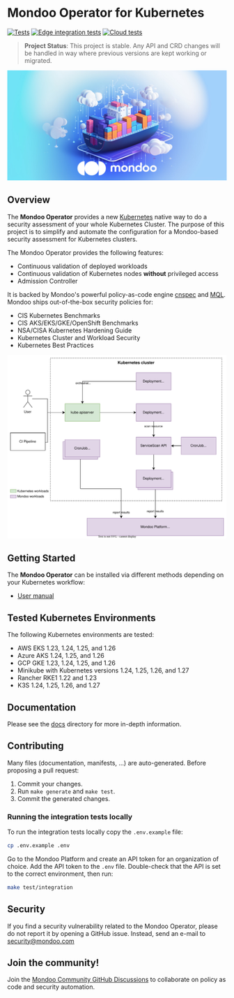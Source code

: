 # Mondoo Operator for Kubernetes

[![Tests](https://github.com/mondoohq/mondoo-operator/actions/workflows/tests.yaml/badge.svg)](https://github.com/mondoohq/mondoo-operator/actions/workflows/tests.yaml)
[![Edge integration tests](https://github.com/mondoohq/mondoo-operator/actions/workflows/edge-integration-tests.yaml/badge.svg)](https://github.com/mondoohq/mondoo-operator/actions/workflows/edge-integration-tests.yaml)
[![Cloud tests](https://github.com/mondoohq/mondoo-operator/actions/workflows/cloud-tests.yaml/badge.svg)](https://github.com/mondoohq/mondoo-operator/actions/workflows/cloud-tests.yaml)

> **Project Status**: This project is stable. Any API and CRD changes will be handled in way where previous versions are kept working or migrated.

![mondoo operator illustration](.github/social/preview.jpg)

## Overview

The **Mondoo Operator** provides a new [Kubernetes](https://kubernetes.io/) native way to do a security assessment of your whole Kubernetes Cluster. The purpose of this project is to simplify and automate the configuration for a Mondoo-based security assessment for Kubernetes clusters.

The Mondoo Operator provides the following features:

- Continuous validation of deployed workloads
- Continuous validation of Kubernetes nodes **without** privileged access
- Admission Controller

It is backed by Mondoo's powerful policy-as-code engine [cnspec](https://mondoo.com/docs/cnspec/cnspec-about/) and [MQL](https://mondoo.com/docs/mql/resources/). Mondoo ships out-of-the-box security policies for:

- CIS Kubernetes Benchmarks
- CIS AKS/EKS/GKE/OpenShift Benchmarks
- NSA/CISA Kubernetes Hardening Guide
- Kubernetes Cluster and Workload Security
- Kubernetes Best Practices

![Architecture](docs/img/architecture.svg)

## Getting Started

The **Mondoo Operator** can be installed via different methods depending on your Kubernetes workflow:

- [User manual](docs/user-manual.md)

## Tested Kubernetes Environments

The following Kubernetes environments are tested:

- AWS EKS 1.23, 1.24, 1.25, and 1.26
- Azure AKS 1.24, 1.25, and 1.26
- GCP GKE 1.23, 1.24, 1.25, and 1.26
- Minikube with Kubernetes versions 1.24, 1.25, 1.26, and 1.27
- Rancher RKE1 1.22 and 1.23
- K3S 1.24, 1.25, 1.26, and 1.27

## Documentation

Please see the [docs](/docs) directory for more in-depth information.

## Contributing

Many files (documentation, manifests, ...) are auto-generated. Before proposing a pull request:

1. Commit your changes.
2. Run `make generate` and `make test`.
3. Commit the generated changes.

### Running the integration tests locally
To run the integration tests locally copy the `.env.example` file:
```bash
cp .env.example .env
```
Go to the Mondoo Platform and create an API token for an organization of choice. Add the API token to the `.env` file. Double-check that the API is set to the correct environment, then run:
```bash
make test/integration
```

## Security

If you find a security vulnerability related to the Mondoo Operator, please do not report it by opening a GitHub issue. Instead, send an e-mail to [security@mondoo.com](mailto:security@mondoo.com)

## Join the community!

Join the [Mondoo Community GitHub Discussions](https://github.com/orgs/mondoohq/discussions) to collaborate on policy as code and security automation.

